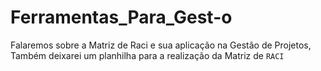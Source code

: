 # Ferramentas_Para_Gest-o
Falaremos sobre a Matriz de Raci e sua aplicação na Gestão de Projetos, Também deixarei um planhilha para a realização da Matriz de ```RACI```
